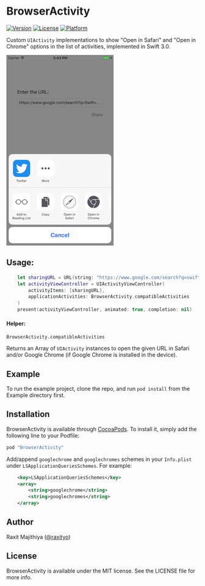 # BrowserActivity

[![Version](https://img.shields.io/cocoapods/v/BrowserActivity.svg?style=flat)](http://cocoapods.org/pods/BrowserActivity)
[![License](https://img.shields.io/cocoapods/l/BrowserActivity.svg?style=flat)](http://cocoapods.org/pods/BrowserActivity)
[![Platform](https://img.shields.io/cocoapods/p/BrowserActivity.svg?style=flat)](http://cocoapods.org/pods/BrowserActivity)

Custom `UIActivity` implementations to show "Open in Safari" and "Open in Chrome" options in the list of activities, implemented in Swift 3.0.

![Screenshot](/Example/screenshot.png)

## Usage:
```swift
	let sharingURL = URL(string: "https://www.google.com/search?q=swift")
	let activityViewController = UIActivityViewController(
	    activityItems: [sharingURL],
	    applicationActivities: BrowserActivity.compatibleActivities
	)
	present(activityViewController, animated: true, completion: nil)
```
#### Helper:
```
BrowserActivity.compatibleActivities
```
Returns an Array of `UIActivity` instances to open the given URL in Safari and/or Google Chrome (if Google Chrome is installed in the device).

## Example

To run the example project, clone the repo, and run `pod install` from the Example directory first.



## Installation

BrowserActivity is available through [CocoaPods](http://cocoapods.org). To install
it, simply add the following line to your Podfile:

```ruby
pod "BrowserActivity"
```
Add/append `googlechrome` and `googlechromes` schemes in your `Info.plist` under `LSApplicationQueriesSchemes`. For example:
```xml
    <key>LSApplicationQueriesSchemes</key>
	<array>
		<string>googlechrome</string>
		<string>googlechromes</string>
	</array>
```


## Author

Raxit Majithiya ([@raxityo](https://twitter.com/raxityo))

## License

BrowserActivity is available under the MIT license. See the LICENSE file for more info.
